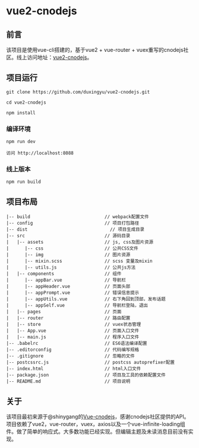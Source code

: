# vue2-cnodejs

## 前言

该项目是使用vue-cli搭建的，基于vue2 + vue-router + vuex重写的cnodejs社区。线上访问地址：[vue2-cnodejs](https://duxy1995.coding.me)。

## 项目运行

```
git clone https://github.com/duxingyu/vue2-cnodejs.git  

cd vue2-cnodejs

npm install

```

### 编译环境
```
npm run dev

访问 http://localhost:8088
```

### 线上版本
```
npm run build

```

## 项目布局
```
|-- build                            // webpack配置文件
|-- config                           // 项目打包路径
|-- dist                         	   // 项目生成目录
|-- src                              // 源码目录
|   |-- assets                       // js, css及图片资源
|      |-- css                       // 公共CSS文件
|      |-- img                       // 图片资源
|      |-- mixin.scss                // scss 变量及mixin
|      |-- utils.js                  // 公共js方法
|   |-- components                   // 组件
|      |-- appBar.vue                // 导航栏
|      |-- appHeader.vue             // 页面头部
|      |-- appPrompt.vue             // 错误信息提示
|      |-- appUtils.vue              // 右下角回到顶部，发布话题
|      |-- appSelf.vue               // 导航栏登陆，退出
|   |-- pages                        // 页面
|   |-- router                       // 路由配置
|   |-- store                        // vuex状态管理
|   |-- App.vue                      // 页面入口文件
|   |-- main.js                      // 程序入口文件
|-- .babelrc                         // ES6语法编译配置
|-- .editorconfig                    // 代码编写规格
|-- .gitignore                       // 忽略的文件
|-- postcssrc.js                     // postcss autoprefixer配置
|-- index.html                       // html入口文件
|-- package.json                     // 项目及工具的依赖配置文件
|-- README.md                        // 项目说明
```

## 关于

该项目最初来源于@shinygang的[Vue-cnodejs](https://github.com/shinygang/Vue-cnodejs)，感谢cnodejs社区提供的API。项目依赖了vue2，vue-router，vuex，axios以及一个vue-infinite-loading组件。做了简单的响应式。大多数功能已经实现。但编辑主题及未读消息目前没有实现。
